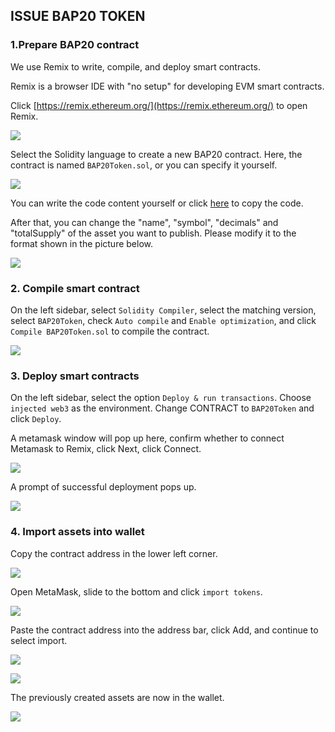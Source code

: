 ## ISSUE BAP20 TOKEN

### 1.Prepare BAP20 contract

We use Remix to write, compile, and deploy smart contracts.

Remix is a browser IDE with "no setup" for developing EVM smart contracts.

Click [https://remix.ethereum.org/](https://remix.ethereum.org/) to open Remix.

![](../img/03/issue1.png)

Select the Solidity language to create a new BAP20 contract. Here, the contract is named `BAP20Token.sol`, or you can specify it yourself.

![](../img/03/issue2.png)

You can write the code content yourself or click [here](https://github.com/Bytom/bmc-genesis-contract/blob/main/contracts/bap20_template/BAP20Token.template) to copy the code.

After that, you can change the "name", "symbol", "decimals" and "totalSupply" of the asset you want to publish. Please modify it to the format shown in the picture below.

![](../img/03/issue3.png)

### 2. Compile smart contract

On the left sidebar, select `Solidity Compiler`, select the matching version, select `BAP20Token`, check `Auto compile` and `Enable optimization`, and click `Compile BAP20Token.sol` to compile the contract.

![](../img/03/issue4.png)

### 3. Deploy smart contracts

On the left sidebar, select the option `Deploy & run transactions`. Choose `injected web3` as the environment. Change CONTRACT to `BAP20Token` and click `Deploy`.

A metamask window will pop up here, confirm whether to connect Metamask to Remix, click Next, click Connect.

![](../img/03/issue5.png)

A prompt of successful deployment pops up.

![](../img/03/issue6.png)

### 4. Import assets into wallet

Copy the contract address in the lower left corner.

![](../img/03/issue7.png)

Open MetaMask, slide to the bottom and click `import tokens`.

![](../img/03/issue8.png)

Paste the contract address into the address bar, click Add, and continue to select import.

![](../img/03/issue9.png)

![](../img/03/issue10.png)

The previously created assets are now in the wallet.

![](../img/03/issue11.png)
